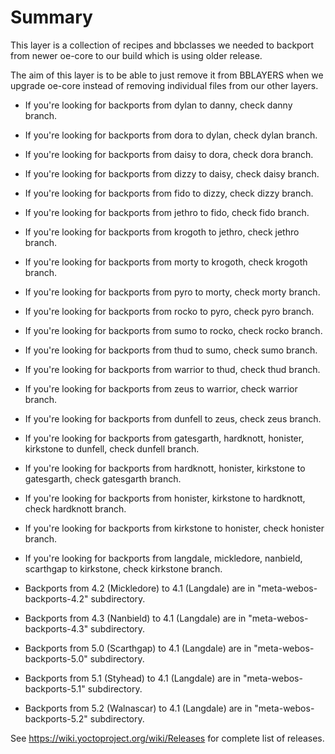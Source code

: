 # Summary

This layer is a collection of recipes and bbclasses we needed to backport
from newer oe-core to our build which is using older release.

The aim of this layer is to be able to just remove it from BBLAYERS when we
upgrade oe-core instead of removing individual files from our other layers.

* If you're looking for backports from dylan to danny, check danny branch.
* If you're looking for backports from dora to dylan, check dylan branch.
* If you're looking for backports from daisy to dora, check dora branch.
* If you're looking for backports from dizzy to daisy, check daisy branch.
* If you're looking for backports from fido to dizzy, check dizzy branch.
* If you're looking for backports from jethro to fido, check fido branch.
* If you're looking for backports from krogoth to jethro, check jethro branch.
* If you're looking for backports from morty to krogoth, check krogoth branch.
* If you're looking for backports from pyro to morty, check morty branch.
* If you're looking for backports from rocko to pyro, check pyro branch.
* If you're looking for backports from sumo to rocko, check rocko branch.
* If you're looking for backports from thud to sumo, check sumo branch.
* If you're looking for backports from warrior to thud, check thud branch.
* If you're looking for backports from zeus to warrior, check warrior branch.
* If you're looking for backports from dunfell to zeus, check zeus branch.
* If you're looking for backports from gatesgarth, hardknott, honister, kirkstone to dunfell, check dunfell branch.
* If you're looking for backports from hardknott, honister, kirkstone to gatesgarth, check gatesgarth branch.
* If you're looking for backports from honister, kirkstone to hardknott, check hardknott branch.
* If you're looking for backports from kirkstone to honister, check honister branch.
* If you're looking for backports from langdale, mickledore, nanbield, scarthgap to kirkstone, check kirkstone branch.

* Backports from 4.2 (Mickledore) to 4.1 (Langdale) are in "meta-webos-backports-4.2" subdirectory.
* Backports from 4.3 (Nanbield) to 4.1 (Langdale) are in "meta-webos-backports-4.3" subdirectory.
* Backports from 5.0 (Scarthgap) to 4.1 (Langdale) are in "meta-webos-backports-5.0" subdirectory.
* Backports from 5.1 (Styhead) to 4.1 (Langdale) are in "meta-webos-backports-5.1" subdirectory.
* Backports from 5.2 (Walnascar) to 4.1 (Langdale) are in "meta-webos-backports-5.2" subdirectory.

See https://wiki.yoctoproject.org/wiki/Releases for complete list of releases.
